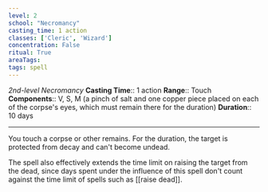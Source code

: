 ```yaml
---
level: 2
school: "Necromancy"
casting_time: 1 action
classes: ['Cleric', 'Wizard']
concentration: False
ritual: True
areaTags: 
tags: spell
---
```


_2nd-level Necromancy_
**Casting Time**:: 1 action
**Range**:: Touch
**Components**:: V, S, M (a pinch of salt and one copper piece placed on each of the corpse's eyes, which must remain there for the duration)
**Duration**:: 10 days

---

You touch a corpse or other remains. For the duration, the target is protected from decay and can't become undead.

The spell also effectively extends the time limit on raising the target from the dead, since days spent under the influence of this spell don't count against the time limit of spells such as [[raise dead]].



